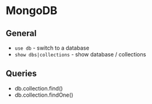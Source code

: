 # MongoDB

## General
* `use db` - switch to a database
* `show dbs|collections` - show database / collections

## Queries
* db.collection.find()
* db.collection.findOne()
